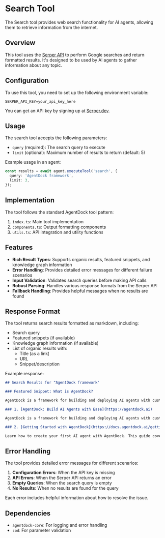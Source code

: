 # Search Tool

The Search tool provides web search functionality for AI agents, allowing them to retrieve information from the internet.

## Overview

This tool uses the [Serper API](https://serper.dev/) to perform Google searches and return formatted results. It's designed to be used by AI agents to gather information about any topic.

## Configuration

To use this tool, you need to set up the following environment variable:

```
SERPER_API_KEY=your_api_key_here
```

You can get an API key by signing up at [Serper.dev](https://serper.dev/).

## Usage

The search tool accepts the following parameters:

- `query` (required): The search query to execute
- `limit` (optional): Maximum number of results to return (default: 5)

Example usage in an agent:

```typescript
const results = await agent.executeTool('search', {
  query: 'AgentDock framework',
  limit: 3,
});
```

## Implementation

The tool follows the standard AgentDock tool pattern:

1. `index.ts`: Main tool implementation
2. `components.ts`: Output formatting components
3. `utils.ts`: API integration and utility functions

## Features

- **Rich Result Types**: Supports organic results, featured snippets, and knowledge graph information
- **Error Handling**: Provides detailed error messages for different failure scenarios
- **Input Validation**: Validates search queries before making API calls
- **Robust Parsing**: Handles various response formats from the Serper API
- **Fallback Handling**: Provides helpful messages when no results are found

## Response Format

The tool returns search results formatted as markdown, including:

- Search query
- Featured snippets (if available)
- Knowledge graph information (if available)
- List of organic results with:
  - Title (as a link)
  - URL
  - Snippet/description

Example response:

```markdown
## Search Results for "AgentDock framework"

### Featured Snippet: What is AgentDock?

AgentDock is a framework for building and deploying AI agents with custom tools and capabilities.

### 1. [AgentDock: Build AI Agents with Ease](https://agentdock.ai)

AgentDock is a framework for building and deploying AI agents with custom tools and capabilities.

### 2. [Getting Started with AgentDock](https://docs.agentdock.ai/getting-started)

Learn how to create your first AI agent with AgentDock. This guide covers installation, configuration, and deployment.
```

## Error Handling

The tool provides detailed error messages for different scenarios:

1. **Configuration Errors**: When the API key is missing
2. **API Errors**: When the Serper API returns an error
3. **Empty Queries**: When the search query is empty
4. **No Results**: When no results are found for the query

Each error includes helpful information about how to resolve the issue.

## Dependencies

- `agentdock-core`: For logging and error handling
- `zod`: For parameter validation
